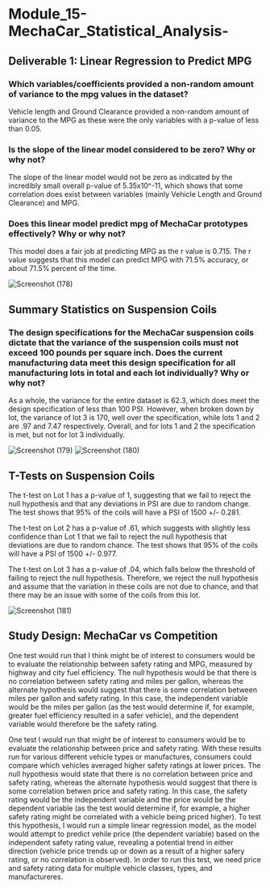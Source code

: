 # Module_15-MechaCar_Statistical_Analysis-

## Deliverable 1: Linear Regression to Predict MPG
### Which variables/coefficients provided a non-random amount of variance to the mpg values in the dataset?
Vehicle length and Ground Clearance provided a non-random amount of variance to the MPG as these were the only variables with a p-value of less than 0.05.

### Is the slope of the linear model considered to be zero? Why or why not?
The slope of the linear model would not be zero as indicated by the incredibly small overall p-value of 5.35x10^-11, which shows that some correlation does exist between variables (mainly Vehicle Length and Ground Clearance) and MPG.

### Does this linear model predict mpg of MechaCar prototypes effectively? Why or why not?
This model does a fair job at predicting MPG as the r value is 0.715. The r value suggests that this model can predict MPG with 71.5% accuracy, or about 71.5% percent of the time.

![Screenshot (178)](https://user-images.githubusercontent.com/91569387/150736260-cf6115b1-9859-4e76-a130-69fb5e23f7b1.png)

## Summary Statistics on Suspension Coils
### The design specifications for the MechaCar suspension coils dictate that the variance of the suspension coils must not exceed 100 pounds per square inch. Does the current manufacturing data meet this design specification for all manufacturing lots in total and each lot individually? Why or why not?
As a whole, the variance for the entire dataset is 62.3, which does meet the design specification of less than 100 PSI. However, when broken down by lot, the variance of lot 3 is 170, well over the specification, while lots 1 and 2 are .97 and 7.47 respectively. Overall, and for lots 1 and 2 the specification is met, but not for lot 3 individually.


![Screenshot (179)](https://user-images.githubusercontent.com/91569387/150741444-03992c06-9170-428d-a7fa-6171921ff265.png)
![Screenshot (180)](https://user-images.githubusercontent.com/91569387/150741454-b310afc2-e9ce-4757-9b9c-cb12dd40819e.png)

## T-Tests on Suspension Coils
The t-test on Lot 1 has a p-value of 1, suggesting that we fail to reject the null hypothesis and that any deviations in PSI are due to random change. The test shows that 95% of the coils will have a PSI of 1500 +/- 0.281.

The t-test on Lot 2 has a p-value of .61, which suggests with slightly less confidence than Lot 1 that we fail to reject the null hypothesis that deviations are due to random chance. The test shows that 95% of the coils will have a PSI of 1500 +/- 0.977.

The t-test on Lot 3 has a p-value of .04, which falls below the threshold of failing to reject the null hypothesis. Therefore, we reject the null hypothesis and assume that the variation in these coils are not due to chance, and that there may be an issue with some of the coils from this lot. 

![Screenshot (181)](https://user-images.githubusercontent.com/91569387/150916541-9fa48fb7-5ba7-465e-81d1-56b82d61229a.png)

## Study Design: MechaCar vs Competition
One test would run that I think might be of interest to consumers would be to evaluate the relationship between safety rating and MPG, measured by highway and city fuel efficiency. The null hypothesis would be that there is no correlation between safety rating and miles per gallon, whereas the alternate hypothesis would suggest that there is some correlation between miles per gallon and safety rating. In this case, the independent variable would be the miles per gallon (as the test would determine if, for example, greater fuel efficiency resulted in a safer vehicle), and the dependent variable would therefore be the safety rating.


One test I would run that might be of interest to consumers would be to evaluate the relationship between price and safety rating. With these results run for various different vehicle types or manufactures, consumers could compare which vehicles averaged higher safety ratings at lower prices. The null hypothesis would state that there is no correlation between price and safety rating, whereas the alternate hypothesis would suggest that there is some correlation betwen price and safety rating. In this case, the safety rating would be the independent variable and the price would be the dependent variable (as the test would determine if, for example, a higher safety rating might be correlated with a vehicle being priced higher). To test this hypothesis, I would run a simple linear regression model, as the model would attempt to predict vehile price (the dependent variable) based on the independent safety rating value, revealing a potential trend in either direction (vehicle price trends up or down as a result of a higher safery rating, or no correlation is observed). In order to run this test, we need price and safety rating data for multiple vehicle classes, types, and manufactureres.
